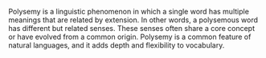 Polysemy is a linguistic phenomenon in which a single word has multiple meanings that are related by extension. In other words, a polysemous word has different but related senses. These senses often share a core concept or have evolved from a common origin. Polysemy is a common feature of natural languages, and it adds depth and flexibility to vocabulary.